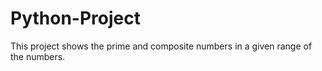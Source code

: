 # Python-Project
This project shows the prime and composite numbers in a given range of the numbers.

